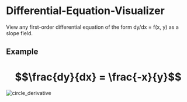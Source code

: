 # Differential-Equation-Visualizer
View any first-order differential equation of the form dy/dx = f(x, y) as a slope field.

## Example
# $$\frac{dy}{dx} = \frac{-x}{y}$$

![circle_derivative](https://user-images.githubusercontent.com/49791407/178153593-e4d2dbbd-4cfb-4ebb-b060-74bf8aafd124.png)
